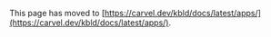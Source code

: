 This page has moved to [https://carvel.dev/kbld/docs/latest/apps/](https://carvel.dev/kbld/docs/latest/apps/).
